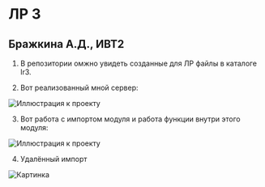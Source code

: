 # ЛР 3
## Бражкина А.Д., ИВТ2

1. В репозитории омжно увидеть созданные для ЛР файлы в каталоге lr3.

2. Вот реализованный мной сервер:

![Иллюстрация к проекту](https://github.com/python-basic/sem5-lr3-nas-tya/blob/main/%D1%81%D0%B5%D1%80%D0%B2%D0%B5%D1%80.png)

3. Вот работа с импортом модуля и работа функции внутри этого модуля: 

![Иллюстрация к проекту](https://github.com/python-basic/sem5-lr3-nas-tya/blob/main/%D1%82%D0%B5%D1%80%D0%BC%D0%B8%D0%BD%D0%B0%D0%BB.png)

4. Удалённый импорт

![Картинка](https://github.com/python-basic/sem5-lr3-nas-tya/blob/main/Screenshot%202022-04-11%20at%202.12.08%20PM.png)
